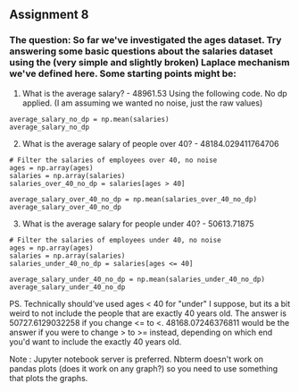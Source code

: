 ## Assignment 8

### The question: So far we've investigated the ages dataset. Try answering some basic questions about the salaries dataset using the (very simple and slightly broken) Laplace mechanism we've defined here. Some starting points might be:

1. What is the average salary? - 48961.53 
    Using the following code. No dp applied. (I am assuming we wanted no noise, just the raw values)  
```
average_salary_no_dp = np.mean(salaries)
average_salary_no_dp
```
2. What is the average salary of people over 40? - 48184.029411764706
```
# Filter the salaries of employees over 40, no noise
ages = np.array(ages)
salaries = np.array(salaries)
salaries_over_40_no_dp = salaries[ages > 40]

average_salary_over_40_no_dp = np.mean(salaries_over_40_no_dp)
average_salary_over_40_no_dp
```
3. What is the average salary for people under 40? - 50613.71875

```
# Filter the salaries of employees under 40, no noise
ages = np.array(ages)
salaries = np.array(salaries)
salaries_under_40_no_dp = salaries[ages <= 40]

average_salary_under_40_no_dp = np.mean(salaries_under_40_no_dp)
average_salary_under_40_no_dp
```
PS. Technically should've used ages < 40 for "under" I suppose, but its a bit weird to not include the people that are exactly 40 years old. The answer is 50727.6129032258 if you change <= to <.
48168.07246376811 would be the answer if you were to change > to >= instead, depending on which end you'd want to include the exactly 40 years old.

Note : Jupyter notebook server is preferred. Nbterm doesn't work on pandas plots (does it work on any graph?) so you need to use something that plots the graphs.
